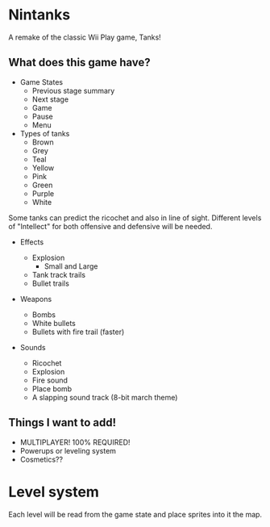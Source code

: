 # Nintanks
A remake of the classic Wii Play game, Tanks!


## What does this game have?


- Game States
    - Previous stage summary
    - Next stage
    - Game
    - Pause
    - Menu
- Types of tanks
    - Brown
    - Grey
    - Teal
    - Yellow 
    - Pink 
    - Green 
    - Purple 
    - White 
        
Some tanks can predict the ricochet and also in line of sight.
Different levels of "Intellect" for both offensive and defensive will be needed.

- Effects
    - Explosion
        - Small and Large
    - Tank track trails
    - Bullet trails
- Weapons
    - Bombs
    - White bullets
    - Bullets with fire trail (faster)
   
- Sounds
    - Ricochet
    - Explosion
    - Fire sound
    - Place bomb
    - A slapping sound track (8-bit march theme)

## Things I want to add!
- MULTIPLAYER! 100% REQUIRED!
- Powerups or leveling system
- Cosmetics??


# Level system
Each level will be read from the game state and place sprites into it the map.